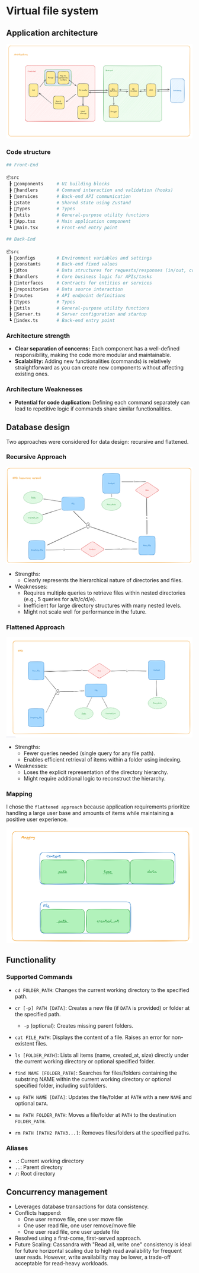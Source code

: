 # Virtual file system

## Application architecture

![Application architecture](public/architecture.png)

### Code structure

```py
## Front-End

📦src
 ┣ 📂components     # UI building blocks
 ┣ 📂handlers       # Command interaction and validation (hooks)
 ┣ 📂services       # Back-end API communication
 ┣ 📂state          # Shared state using Zustand
 ┣ 📂types          # Types
 ┣ 📂utils          # General-purpose utility functions
 ┣ 📜App.tsx        # Main application component
 ┗ 📜main.tsx       # Front-end entry point
 ```

```py
## Back-End

📦src
 ┣ 📂configs        # Environment variables and settings
 ┣ 📂constants      # Back-end fixed values
 ┣ 📂dtos           # Data structures for requests/responses (in/out, common)
 ┣ 📂handlers       # Core business logic for APIs/tasks
 ┣ 📂interfaces     # Contracts for entities or services
 ┣ 📂repositories   # Data source interaction
 ┣ 📂routes         # API endpoint definitions
 ┣ 📂types          # Types
 ┣ 📂utils          # General-purpose utility functions
 ┣ 📜Server.ts      # Server configuration and startup
 ┗ 📜index.ts       # Back-end entry point
 ```

### Architecture strength

- **Clear separation of concerns:** Each component has a well-defined responsibility, making the code more modular and maintainable.
- **Scalability:** Adding new functionalities (commands) is relatively straightforward as you can create new components without affecting existing ones.

### Architecture Weaknesses

- **Potential for code duplication:** Defining each command separately can lead to repetitive logic if commands share similar functionalities.

## Database design

Two approaches were considered for data design: recursive and flattened.

### Recursive Approach

![mapping](public/recursiveERD.png)

- Strengths:
  - Clearly represents the hierarchical nature of directories and files.
- Weaknesses:
  - Requires multiple queries to retrieve files within nested directories (e.g., 5 queries for a/b/c/d/e).
  - Inefficient for large directory structures with many nested levels.
  - Might not scale well for performance in the future.

### Flattened Approach

![ERD](public/ERD.png)

- Strengths:
  - Fewer queries needed (single query for any file path).
  - Enables efficient retrieval of items within a folder using indexing.
- Weaknesses:
  - Loses the explicit representation of the directory hierarchy.
  - Might require additional logic to reconstruct the hierarchy.

### Mapping

I chose the `flattened approach` because application requirements prioritize handling a large user base and amounts of items while maintaining a positive user experience.

![mapping](public/mapping.png)

## Functionality

### Supported Commands

- `cd FOLDER_PATH`: Changes the current working directory to the specified path.

- `cr [-p] PATH [DATA]`: Creates a new file (if `DATA` is provided) or folder at the specified path.
  - `-p` (optional): Creates missing parent folders.
- `cat FILE_PATH`: Displays the content of a file. Raises an error for non-existent files.
- `ls [FOLDER_PATH]`: Lists all items (name, created_at, size) directly under the current working directory or optional specified folder.
- `find NAME [FOLDER_PATH]`: Searches for files/folders containing the substring NAME within the current working directory or optional specified folder, including subfolders.
- `up PATH NAME [DATA]`: Updates the file/folder at `PATH` with a new `NAME` and optional `DATA`.
- `mv PATH FOLDER_PATH`: Moves a file/folder at `PATH` to the destination `FOLDER_PATH`.
- `rm PATH [PATH2 PATH3...]`: Removes files/folders at the specified paths.

### Aliases

- `.`: Current working directory
- `..`: Parent directory
- `/`: Root directory

## Concurrency management

- Leverages database transactions for data consistency.
- Conflicts happend:
  - One user remove file, one user move file
  - One user read file, one user remove/move file
  - One user read file, one user update file
- Resolved using a first-come, first-served approach.
- Future Scaling: Cassandra with "Read all, write one" consistency is ideal for future horizontal scaling due to high read availability for frequent user reads. However, write availability may be lower, a trade-off acceptable for read-heavy workloads.
